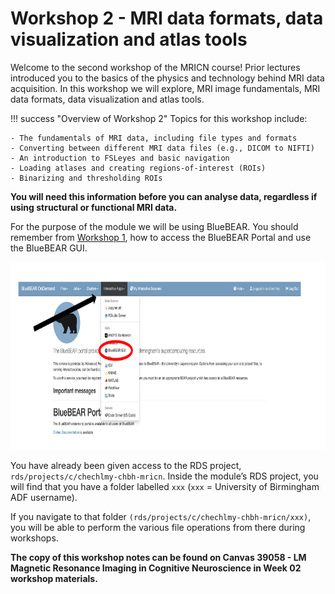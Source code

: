 # Workshop 2 - MRI data formats, data visualization and atlas tools

Welcome to the second workshop of the MRICN course! Prior lectures introduced you to the basics of the physics and technology behind MRI data acquisition. 
In this workshop we will explore, MRI image fundamentals, MRI data formats, data visualization and atlas tools. 

!!! success "Overview of Workshop 2"
    Topics for this workshop include:

    - The fundamentals of MRI data, including file types and formats
    - Converting between different MRI data files (e.g., DICOM to NIFTI)
    - An introduction to FSLeyes and basic navigation
    - Loading atlases and creating regions-of-interest (ROIs)
    - Binarizing and thresholding ROIs

<b>You will need this information before you can analyse data, regardless if using structural or functional MRI data.</b>

For the purpose of the module we will be using BlueBEAR. You should remember from [Workshop 1](https://chbh-opensource.github.io/mri-on-bear-edu/workshop1/intro-to-bluebear/), how to access the BlueBEAR Portal and use the BlueBEAR GUI. 

<p align="center">
  <img src="../../assets/images/workshop2/workshop2-intro/bluebear_setup.png" alt="BlueBEAR Setup" width="1000" height="300">
</p>

You have already been given access to the RDS project, `rds/projects/c/chechlmy-chbh-mricn`. Inside the module’s RDS project, you will find that you have a folder labelled `xxx` (`xxx` = University of Birmingham ADF username). 

If you navigate to that folder `(rds/projects/c/chechlmy-chbh-mricn/xxx)`, you will be able to perform the various file operations from there during workshops.

<b>The copy of this workshop notes can be found on Canvas 39058 - LM Magnetic Resonance Imaging in Cognitive Neuroscience in Week 02 workshop materials.</b>